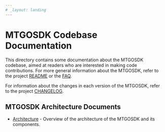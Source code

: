 ```yaml
---
# _layout: landing
---
```


# MTGOSDK Codebase Documentation

This directory contains some documentation about the MTGOSDK codebase, aimed at readers who are interested in making code contributions. For more general information about the MTGOSDK, refer to the project [README](../README.md) or the [FAQ](FAQ.md).

<!-- Provide the link to the changelog document -->
For information about the changes in each version of the MTGOSDK, refer to the project [CHANGELOG](../CHANGELOG.md).

## MTGOSDK Architecture Documents

- [Architecture](architecture.md) - Overview of the architecture of the MTGOSDK and its components.
